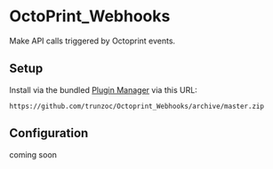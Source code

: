 # OctoPrint_Webhooks

Make API calls triggered by Octoprint events.

## Setup

Install via the bundled [Plugin Manager](https://github.com/foosel/OctoPrint/wiki/Plugin:-Plugin-Manager)
via this URL:

    https://github.com/trunzoc/Octoprint_Webhooks/archive/master.zip

## Configuration

coming soon
